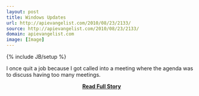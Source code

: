```yaml
---
layout: post
title: Windows Updates
url: http://apievangelist.com/2010/08/23/2133/
source: http://apievangelist.com/2010/08/23/2133/
domain: apievangelist.com
image: [Image]
---
```

{% include JB/setup %}<p>I once quit a job because I got called into a meeting where the agenda was to discuss having too many meetings.</p>
<center><p><a href="http://apievangelist.com/2010/08/23/2133/" style='padding:25px; font-sze:18px; font-weight: bold;'>Read Full Story</a></p></center>
